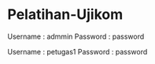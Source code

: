 # Pelatihan-Ujikom


Username : admmin
Password : password

Username : petugas1
Password : password
